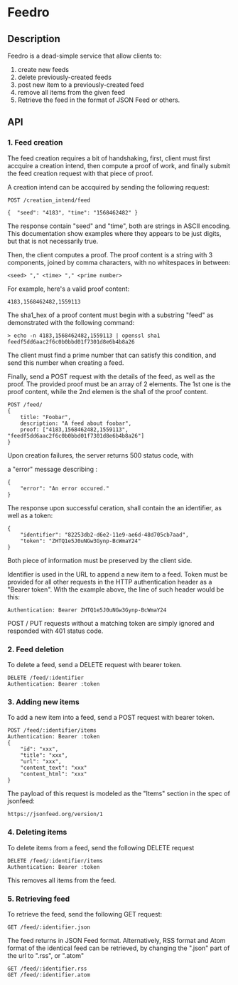 # Feedro

## Description

Feedro is a dead-simple service that allow clients to:

1. create new feeds
2. delete previously-created feeds
3. post new item to a previously-created feed
4. remove all items from the given feed
5. Retrieve the feed in the format of JSON Feed or others.

## API

### 1. Feed creation

The feed creation requires a bit of handshaking, first, client must first
accquire a creation intend, then compute a proof of work, and finally submit
the feed creation request with that piece of proof.

A creation intend can be accquired by sending the following request:

    POST /creation_intend/feed
    
    {  "seed": "4183", "time": "1568462482" }

The response contain "seed" and "time", both are strings in ASCII encoding.
This documentation show examples where they appears to be just digits, but
that is not necessarily true.

Then, the client computes a proof. The proof content is a string with
3 components, joined by comma characters, with no whitespaces in between:

    <seed> "," <time> "," <prime number>

For example, here's a valid proof content:

    4183,1568462482,1559113

The sha1_hex of a proof content must begin with a substring "feed"
as demonstrated with the following command:

    > echo -n 4183,1568462482,1559113 | openssl sha1
    feedf5dd6aac2f6c0b0bbd01f7301d8e6b4b8a26

The client must find a prime number that can satisfy this condition, and send
this number when creating a feed.

Finally, send a POST request with the details of the feed, as well as the
proof.  The provided proof must be an array of 2 elements. The 1st one is the
proof content, while the 2nd elemen is the sha1 of the proof content.

    POST /feed/
    {
        title: "Foobar",
        description: "A feed about foobar",
        proof: ["4183,1568462482,1559113", "feedf5dd6aac2f6c0b0bbd01f7301d8e6b4b8a26"]
    }

Upon creation failures, the server returns 500 status code, with

a "error" message describing :

    {
        "error": "An error occured."
    }
    
The response upon successful ceration, shall  contain the an identifier,
as well as a token:

    {
        "identifier": "82253db2-d6e2-11e9-ae6d-48d705cb7aad",
        "token": "ZHTQ1e5J0uNGw3Gynp-BcWmaY24"
    }

Both piece of information must be preserved by the client side.

Identifier is used in the URL to append a new item to a feed.  Token must be
provided for all other requests in the HTTP authentication header as a "Bearer
token". With the example above, the line of such header would be this:

    Authentication: Bearer ZHTQ1e5J0uNGw3Gynp-BcWmaY24

POST / PUT requests without a matching token are simply ignored and responded
with 401 status code.

### 2. Feed deletion

To delete a feed, send a DELETE request with bearer token.

    DELETE /feed/:identifier
    Authentication: Bearer :token

### 3. Adding new items

To add a new item into a feed, send a POST request with bearer token.

    POST /feed/:identifier/items
    Authentication: Bearer :token
    {
        "id": "xxx",
        "title": "xxx",
        "url": "xxx",
        "content_text": "xxx"
        "content_html": "xxx"
    }

The payload of this request is modeled as the "Items" section in the spec of jsonfeed:

    https://jsonfeed.org/version/1

### 4. Deleting items

To delete items from a feed, send the following DELETE request

    DELETE /feed/:identifier/items
    Authentication: Bearer :token

This removes all items from the feed.
    
### 5. Retrieving feed

To retrieve the feed, send the following GET request:

    GET /feed/:identifier.json

The feed returns in JSON Feed format. Alternatively,
RSS format and Atom format of the identical feed can be retrieved,
by changing the ".json" part of the url to ".rss", or ".atom"

    GET /feed/:identifier.rss
    GET /feed/:identifier.atom
